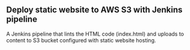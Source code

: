 ## Deploy static website to AWS S3 with Jenkins pipeline

A Jenkins pipeline that lints the HTML code (index.html) and uploads to content to S3 bucket configured with static website hosting.

